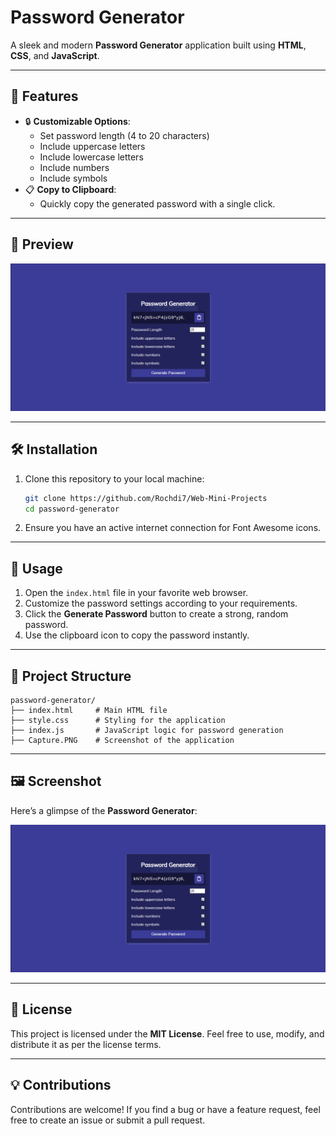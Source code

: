 # Password Generator

A sleek and modern **Password Generator** application built using **HTML**, **CSS**, and **JavaScript**.

---

## 🚀 Features

- 🔒 **Customizable Options**:
  - Set password length (4 to 20 characters)
  - Include uppercase letters
  - Include lowercase letters
  - Include numbers
  - Include symbols
- 📋 **Copy to Clipboard**:
  - Quickly copy the generated password with a single click.

---

## 🎨 Preview

![Password Generator](./Capture.PNG)

---

## 🛠️ Installation

1. Clone this repository to your local machine:
   ```bash
   git clone https://github.com/Rochdi7/Web-Mini-Projects
   cd password-generator
   ```
2. Ensure you have an active internet connection for Font Awesome icons.

---

## 📖 Usage

1. Open the `index.html` file in your favorite web browser.
2. Customize the password settings according to your requirements.
3. Click the **Generate Password** button to create a strong, random password.
4. Use the clipboard icon to copy the password instantly.

---

## 📂 Project Structure

```
password-generator/
├── index.html     # Main HTML file
├── style.css      # Styling for the application
├── index.js       # JavaScript logic for password generation
├── Capture.PNG    # Screenshot of the application
```

---

## 🖼️ Screenshot

Here’s a glimpse of the **Password Generator**:

![Screenshot of Password Generator](./Capture.PNG)

---

## 📜 License

This project is licensed under the **MIT License**. Feel free to use, modify, and distribute it as per the license terms.

---

## 💡 Contributions

Contributions are welcome! If you find a bug or have a feature request, feel free to create an issue or submit a pull request.
